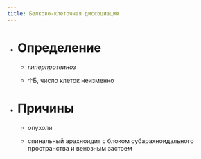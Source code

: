 ```yaml
---
title: Белково-клеточная диссоциация
---
```


- # Определение
	 - _гиперпротеиноз_

	 - ↑Б, число клеток неизменно

- # Причины
	 - опухоли

	 - спинальный арахноидит с блоком субарахноидального пространства и венозным застоем
